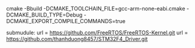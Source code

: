 cmake -Bbuild -DCMAKE_TOOLCHAIN_FILE=gcc-arm-none-eabi.cmake -DCMAKE_BUILD_TYPE=Debug -DCMAKE_EXPORT_COMPILE_COMMANDS=true

submudule:
    url = https://github.com/FreeRTOS/FreeRTOS-Kernel.git
    url = https://github.com/thanhduong8457/STM32F4_Driver.git

